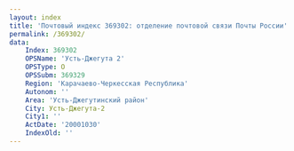 ```yaml
---
layout: index
title: 'Почтовый индекс 369302: отделение почтовой связи Почты России'
permalink: /369302/
data:
    Index: 369302
    OPSName: 'Усть-Джегута 2'
    OPSType: О
    OPSSubm: 369329
    Region: 'Карачаево-Черкесская Республика'
    Autonom: ''
    Area: 'Усть-Джегутинский район'
    City: Усть-Джегута-2
    City1: ''
    ActDate: '20001030'
    IndexOld: ''
---
```


